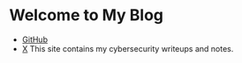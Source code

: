 # Welcome to My Blog

- [GitHub](https://github.com/J0hnSmithyk)
- [X](https://x.com/J0hnSm1thyk)
This site contains my cybersecurity writeups and notes.
